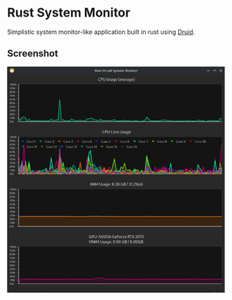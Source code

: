 # Rust System Monitor

Simplistic system monitor-like application built in rust using [Druid](https://github.com/linebender/druid?tab=readme-ov-file).

## Screenshot
![Screenshot of early application](./docs_resources/screenshot.png)
